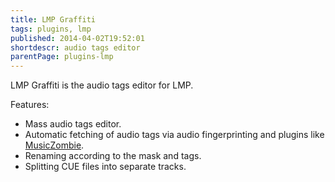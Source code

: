 ```yaml
---
title: LMP Graffiti
tags: plugins, lmp
published: 2014-04-02T19:52:01
shortdescr: audio tags editor
parentPage: plugins-lmp
---
```


LMP Graffiti is the audio tags editor for LMP.

Features:

-   Mass audio tags editor.
-   Automatic fetching of audio tags via audio fingerprinting and
    plugins like [MusicZombie](/plugins-musiczombie).
-   Renaming according to the mask and tags.
-   Splitting CUE files into separate tracks.
